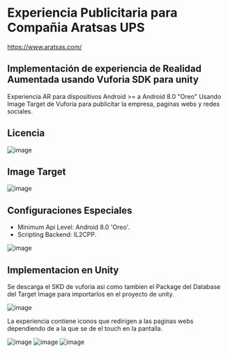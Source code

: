# Experiencia Publicitaria para Compañia Aratsas UPS
https://www.aratsas.com/

## Implementación de experiencia de Realidad Aumentada usando Vuforia SDK para unity

Experiencia AR para dispositivos Android >= a Android 8.0 "Oreo" Usando Image Target de Vuforia para publicitar la empresa, paginas webs y redes sociales.

## Licencia

![image](https://github.com/Michikatsu0/Realidad_Virtual/assets/68073260/fb97a034-527d-45bc-b09d-62068462398a)

## Image Target

![image](https://github.com/Michikatsu0/Realidad_Virtual/assets/68073260/e13687da-deb9-4cb4-a829-c0fa795d4e47)

## Configuraciones Especiales 

- Minimum Api Level: Android 8.0 'Oreo'.
- Scripting Backend: IL2CPP.

![image](https://github.com/Michikatsu0/Realidad_Virtual/assets/68073260/0833394d-af9c-4ed9-9461-ed303a9b9463)

## Implementacion en Unity 

Se descarga el SKD de vuforia asi como tambien el Package del Database del Target Image para importarlos en el proyecto de unity.

![image](https://github.com/Michikatsu0/Realidad_Virtual/assets/68073260/d9f554e7-5a02-4124-8c6d-50aa673785a1)

La experiencia contiene iconos que redirigen a las paginas webs dependiendo de a la que se de el touch en la pantalla. 

![image](https://github.com/Michikatsu0/Realidad_Virtual/assets/68073260/098c2ea6-655d-4bdc-8f86-f439b68f2280)
![image](https://github.com/Michikatsu0/Realidad_Virtual/assets/68073260/7934bef1-49fc-43d7-8c90-ef5dc837caab)
![image](https://github.com/Michikatsu0/Realidad_Virtual/assets/68073260/99691240-8d6f-4d93-863d-9b85e90b5ecc)
